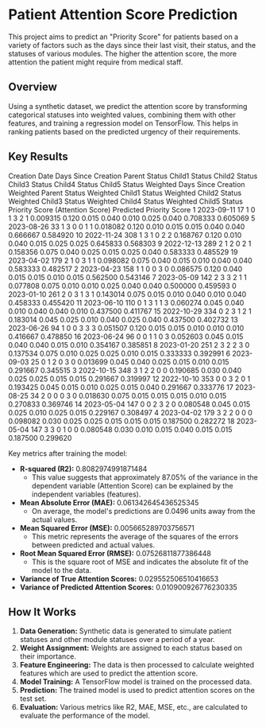# Patient Attention Score Prediction

This project aims to predict an "Priority Score" for patients based on a variety of factors such as the days since their last visit, their status, and the statuses of various modules. The higher the attention score, the more attention the patient might require from medical staff.

## Overview

Using a synthetic dataset, we predict the attention score by transforming categorical statuses into weighted values, combining them with other features, and training a regression model on TensorFlow. This helps in ranking patients based on the predicted urgency of their requirements.

## Key Results
   Creation Date  Days Since Creation  Parent Status  Child1 Status  Child2 Status  Child3 Status  Child4 Status  Child5 Status  Weighted Days Since Creation  Weighted Parent Status  Weighted Child1 Status  Weighted Child2 Status  Weighted Child3 Status  Weighted Child4 Status  Weighted Child5 Status  Priority Score (Attention Score)  Predicted Priority Score
1     2023-09-11                   17              1              0              1              3              2              1                      0.009315                   0.120                   0.015                   0.040                   0.010                   0.025                   0.040                          0.708333                  0.605069
5     2023-08-26                   33              1              3              0              0              1              1                      0.018082                   0.120                   0.010                   0.015                   0.015                   0.040                   0.040                          0.666667                  0.584920
10    2022-11-24                  308              1              3              1              0              2              2                      0.168767                   0.120                   0.010                   0.040                   0.015                   0.025                   0.025                          0.645833                  0.568303
9     2022-12-13                  289              2              1              2              0              2              1                      0.158356                   0.075                   0.040                   0.025                   0.015                   0.025                   0.040                          0.583333                  0.485529
19    2023-04-02                  179              2              1              0              3              1              1                      0.098082                   0.075                   0.040                   0.015                   0.010                   0.040                   0.040                          0.583333                  0.482517
2     2023-04-23                  158              1              1              0              0              3              0                      0.086575                   0.120                   0.040                   0.015                   0.015                   0.010                   0.015                          0.562500                  0.543146
7     2023-05-09                  142              2              3              3              2              1              1                      0.077808                   0.075                   0.010                   0.010                   0.025                   0.040                   0.040                          0.500000                  0.459593
0     2023-01-10                  261              2              0              3              1              3              1                      0.143014                   0.075                   0.015                   0.010                   0.040                   0.010                   0.040                          0.458333                  0.455420
11    2023-06-10                  110              0              1              3              1              1              3                      0.060274                   0.045                   0.040                   0.010                   0.040                   0.040                   0.010                          0.437500                  0.411767
15    2022-10-29                  334              0              2              3              1              2              1                      0.183014                   0.045                   0.025                   0.010                   0.040                   0.025                   0.040                          0.437500                  0.402732
13    2023-06-26                   94              1              0              0              3              3              3                      0.051507                   0.120                   0.015                   0.015                   0.010                   0.010                   0.010                          0.416667                  0.478850
16    2023-06-24                   96              0              0              1              1              0              3                      0.052603                   0.045                   0.015                   0.040                   0.040                   0.015                   0.010                          0.354167                  0.385851
8     2023-01-20                  251              2              3              2              2              3              0                      0.137534                   0.075                   0.010                   0.025                   0.025                   0.010                   0.015                          0.333333                  0.392991
6     2023-09-03                   25              0              1              2              0              3              0                      0.013699                   0.045                   0.040                   0.025                   0.015                   0.010                   0.015                          0.291667                  0.345515
3     2022-10-15                  348              3              1              2              2              0              0                      0.190685                   0.030                   0.040                   0.025                   0.025                   0.015                   0.015                          0.291667                  0.319997
12    2022-10-10                  353              0              0              3              2              0              1                      0.193425                   0.045                   0.015                   0.010                   0.025                   0.015                   0.040                          0.291667                  0.333776
17    2023-08-25                   34              2              0              0              0              3              0                      0.018630                   0.075                   0.015                   0.015                   0.015                   0.010                   0.015                          0.270833                  0.369746
14    2023-05-04                  147              0              0              2              3              2              0                      0.080548                   0.045                   0.015                   0.025                   0.010                   0.025                   0.015                          0.229167                  0.308497
4     2023-04-02                  179              3              2              2              0              0              0                      0.098082                   0.030                   0.025                   0.025                   0.015                   0.015                   0.015                          0.187500                  0.282272
18    2023-05-04                  147              3              3              0              1              0              0                      0.080548                   0.030                   0.010                   0.015                   0.040                   0.015                   0.015                          0.187500                  0.299620

Key metrics after training the model:
- **R-squared (R2):** 0.8082974991871484
  - This value suggests that approximately 87.05% of the variance in the dependent variable (Attention Score) can be explained by the independent variables (features). 
- **Mean Absolute Error (MAE):** 0.061342645436525345
  - On average, the model's predictions are 0.0496 units away from the actual values.
- **Mean Squared Error (MSE):** 0.005665289703756571
  - This metric represents the average of the squares of the errors between predicted and actual values.
- **Root Mean Squared Error (RMSE):** 0.07526811877386448
  - This is the square root of MSE and indicates the absolute fit of the model to the data.
- **Variance of True Attention Scores:** 0.029552506510416653
- **Variance of Predicted Attention Scores:** 0.010900926776230335

## How It Works

1. **Data Generation:** Synthetic data is generated to simulate patient statuses and other module statuses over a period of a year.
2. **Weight Assignment:** Weights are assigned to each status based on their importance.
3. **Feature Engineering:** The data is then processed to calculate weighted features which are used to predict the attention score.
4. **Model Training:** A TensorFlow model is trained on the processed data.
5. **Prediction:** The trained model is used to predict attention scores on the test set.
6. **Evaluation:** Various metrics like R2, MAE, MSE, etc., are calculated to evaluate the performance of the model.
